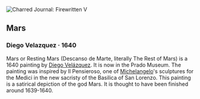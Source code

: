 <div class="artwork-of-the-day">
  <div class="container">
    <div class="img-wrapper">
      <img
        src="https://uploads0.wikiart.org/images/diego-velazquez/mars.jpg!Large.jpg"
        alt="Charred Journal: Firewritten V" />
    </div>
    <div class="artwork-detail">
      <div class="artwork-origin"> 
        <h2 class="artwork-name">Mars</h2>
        <h3 class="artist">
          Diego Velazquez
                    ·  1640
        </h3>
      </div>
      <p class="description">
        <span class="artwork-description-text ng-binding" ng-bind-html="viewModel.ArtworkOfTheDay.Description | unsafe">Mars or Resting Mars (Descanso de Marte, literally The Rest of Mars) is a 1640 painting by <a target="_blank" href="/en/diego-velazquez">Diego Velázquez</a>. It is now in the Prado Museum. The painting was inspired by Il Pensieroso, one of <a target="_blank" href="/en/michelangelo">Michelangelo</a>'s sculptures for the Medici in the new sacristy of the Basilica of San Lorenzo. This painting is a satirical depiction of the god Mars. It is thought to have been finished around 1639-1640.</span>
                        <div class="text-shadow-container ng-hide" ng-show="showShadow"></div>
      </p>
    </div>
  </div>

</div>
